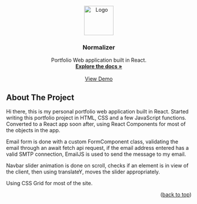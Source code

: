 ﻿<!-- PROJECT LOGO -->
<br />
<div align="center">
  <a href="https://github.com/antoniovasilevski/portfolio-app">
    <img src="images/logo.png" alt="Logo" width="80" height="80">
  </a>

<h3 align="center">Normalizer</h3>

  <p align="center">
    Portfolio Web application built in React.
    <br />
    <a href="https://github.com/antoniovasilevski/portfolio-app"><strong>Explore the docs »</strong></a>
    <br />
    <br />
    <a href="https://github.com/antoniovasilevski/portfolio-app">View Demo</a>
  </p>
</div>

<!-- ABOUT THE PROJECT -->
## About The Project

Hi there, this is my personal portfolio web application built in React. Started writing this portfolio project in HTML, CSS and a few JavaScript functions. Converted to a React app soon after, using React Components for most of the objects in the app. 

Email form is done with a custom FormComponent class, validating the email through an await fetch api request, if the email address entered has a valid SMTP connection, EmailJS is used to send the message to my email. 

Navbar slider animation is done on scroll, checks if an element is in view of the client, then using translateY, moves the slider appropriately. 

Using CSS Grid for most of the site.


<p align="right">(<a href="#readme-top">back to top</a>)</p>

